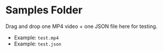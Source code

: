# Samples Folder

Drag and drop one MP4 video + one JSON file here for testing.

- Example: `test.mp4`
- Example: `test.json`
